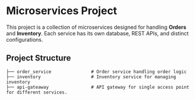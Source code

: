 # Microservices Project

This project is a collection of microservices designed for handling **Orders** and **Inventory**. Each service has its own database, REST APIs, and distinct configurations.

## Project Structure

```
├── order_service               # Order service handling order logic
├── inventory                   # Inventory service for managing inventory
├── api-gateaway                # API gateway for single access point for different services.
```